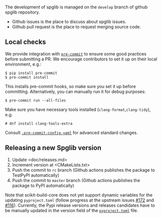 The development of spglib is managed on the `develop` branch of github spglib
repository.

- Github issues is the place to discuss about spglib issues.
- Github pull request is the place to request merging source code.

## Local checks

We provide integration with [`pre-commit`](https://pre-commit.com/) to ensure
some good practices before submitting a PR. We encourage contributors to set
it up on their local environment, e.g.:

```console
$ pip install pre-commit
$ pre-commit install
```

This installs pre-commit hooks, so make sure you set it up before committing.
Alternatively, you can manually run it for debug purposes:

```console
$ pre-commit run --all-files
```

Make sure you have necessary tools installed (`clang-format`,`clang-tidy`), e.g.

```console
# dnf install clang-tools-extra
```

Consult [`.pre-commit-config.yaml`](.pre-commit-config.yaml) for advanced
standard changes.

## Releasing a new Spglib version

1. Update \<doc/releases.md>
2. Increment version at \<CMakeLists.txt>
3. Push the commit to `rc` branch (Github actions publishes the package to TestPyPI automatically)
4. Push the commit to `master` branch (Github actions publishes the package to PyPI automatically)

Note that scikit-build-core does not yet support dynamic variables for the
updating `pyproject.toml` (follow progress at the upstream issues
[#172](https://github.com/scikit-build/scikit-build-core/issues/172) and
[#116](https://github.com/scikit-build/scikit-build-core/issues/116)).
Currently, the Pypi release versions and releases candidates have to be
manually updated in the version field of the [`pyproject.toml`](pyproject.toml)
file.
